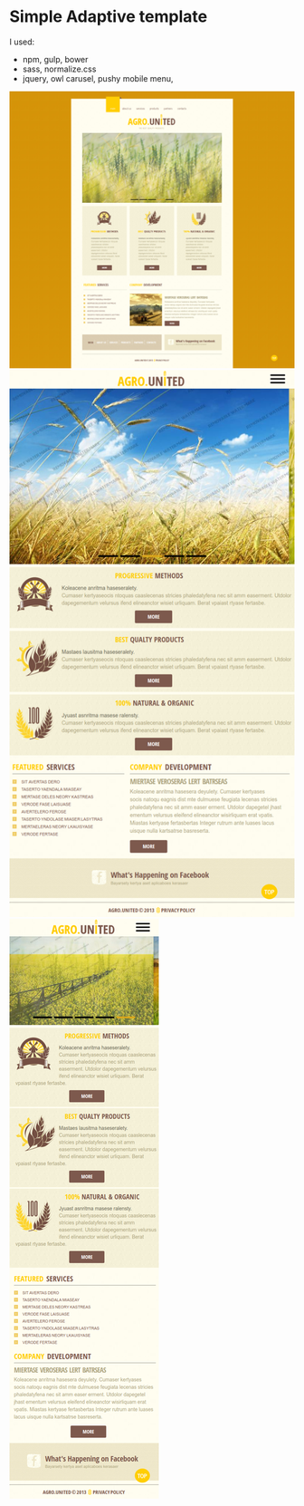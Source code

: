 # Simple Adaptive template

I used:

 - npm,  gulp,  bower
 -  sass,    normalize.css
 -  jquery, owl carusel, pushy mobile menu,

![page for desctop](preview/medium.png)
![page for tablet](preview/tablet.png)
![page for mobile](preview/mobile.png)